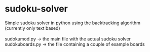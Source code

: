 # sudoku-solver
Simple sudoku solver in python using the backtracking algorithm<br/>
(currently only text based)<br/><br/>
sudokumod.py -> the main file with the actual sudoku solver<br/>
sudokuboards.py -> the file containing a couple of example boards

